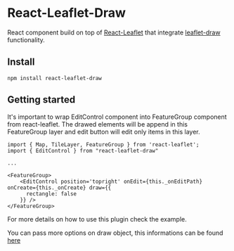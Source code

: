 # React-Leaflet-Draw

React component build on top of [React-Leaflet](https://github.com/PaulLeCam/react-leaflet) that integrate [leaflet-draw](https://github.com/Leaflet/Leaflet.draw) functionality.

## Install

```
npm install react-leaflet-draw
```

## Getting started

It's important to wrap EditControl component into FeatureGroup component from react-leaflet. The drawed elements will be append in this FeatureGroup layer and edit button will edit only items in this layer.

```
import { Map, TileLayer, FeatureGroup } from 'react-leaflet';
import { EditControl } from "react-leaflet-draw"

...

<FeatureGroup>
    <EditControl position='topright' onEdit={this._onEditPath} onCreate={this._onCreate} draw={{
      rectangle: false
    }} />
</FeatureGroup>
```

For more details on how to use this plugin check the example.

You can pass more options on draw object, this informations can be found [here](https://github.com/Leaflet/Leaflet.draw#user-content-example-leafletdraw-config)
